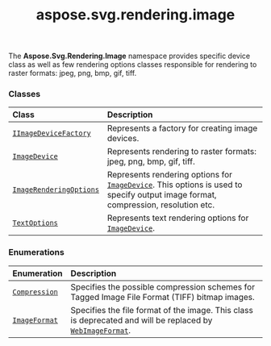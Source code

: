 ﻿---
title: aspose.svg.rendering.image
second_title: Aspose.SVG for Python via .NET API References
description: 
type: docs
weight: 10
url: /python-net/aspose.svg.rendering.image/
is_root: false
---

The **Aspose.Svg.Rendering.Image**  namespace provides
specific device class as well as few rendering options
classes responsible for rendering to raster formats: jpeg, png, bmp, gif, tiff.

### Classes
| Class | Description |
| :- | :- |
| [`IImageDeviceFactory`](/svg/python-net/aspose.svg.rendering.image/iimagedevicefactory) | Represents a factory for creating image devices. |
| [`ImageDevice`](/svg/python-net/aspose.svg.rendering.image/imagedevice) | Represents rendering to raster formats: jpeg, png, bmp, gif, tiff. |
| [`ImageRenderingOptions`](/svg/python-net/aspose.svg.rendering.image/imagerenderingoptions) | Represents rendering options for [`ImageDevice`](/svg/python-net/aspose.svg.rendering.image/imagedevice). This options is used to specify output image format, compression, resolution etc. |
| [`TextOptions`](/svg/python-net/aspose.svg.rendering.image/textoptions) | Represents text rendering options for [`ImageDevice`](/svg/python-net/aspose.svg.rendering.image/imagedevice). |


### Enumerations
| Enumeration | Description |
| :- | :- |
| [`Compression`](/svg/python-net/aspose.svg.rendering.image/compression) | Specifies the possible compression schemes for Tagged Image File Format (TIFF) bitmap images. |
| [`ImageFormat`](/svg/python-net/aspose.svg.rendering.image/imageformat) | Specifies the file format of the image. This class is deprecated and will be replaced by [`WebImageFormat`](/svg/python-net/aspose.svg.drawing/webimageformat). |



